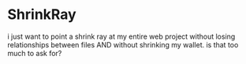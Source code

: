 # ShrinkRay
i just want to point a shrink ray at my entire web project without losing relationships between files AND without shrinking my wallet. is that too much to ask for?
